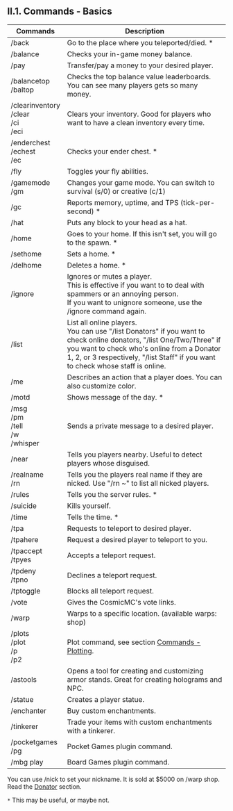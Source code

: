 <h2>II.1. Commands - Basics</h2>

| Commands | Description |
| --- | --- |
| /back | Go to the place where you teleported/died. *
| /balance | Checks your in-game money balance.
| /pay | Transfer/pay a money to your desired player.
| /balancetop<br>/baltop | Checks the top balance value leaderboards. You can see many players gets so many money.
| /clearinventory<br>/clear<br>/ci<br>/eci | Clears your inventory. Good for players who want to have a clean inventory every time.
| /enderchest<br>/echest<br>/ec | Checks your ender chest. *
| /fly | Toggles your fly abilities.
| /gamemode<br>/gm | Changes your game mode. You can switch to survival (s/0) or creative (c/1)
| /gc | Reports memory, uptime, and TPS (tick-per-second) *
| /hat | Puts any block to your head as a hat.
| /home | Goes to your home. If this isn't set, you will go to the spawn. *
| /sethome | Sets a home. *
| /delhome | Deletes a home. *
| /ignore | Ignores or mutes a player. <br> This is effective if you want to to deal with spammers or an annoying person. <br>If you want to unignore someone, use the /ignore command again.
| /list | List all online players. <br>You can use "/list Donators" if you want to check online donators, "/list One/Two/Three" if you want to check who's online from a Donator 1, 2, or 3 respectively, "/list Staff" if you want to check whose staff is online.
| /me | Describes an action that a player does. You can also customize color.
| /motd | Shows message of the day. *
| /msg<br>/pm<br>/tell<br>/w<br>/whisper | Sends a private message to a desired player.
| /near | Tells you players nearby. Useful to detect players whose disguised.
| /realname<br>/rn | Tells you the players real name if they are nicked. Use "/rn ~" to list all nicked players.
| /rules | Tells you the server rules. *
| /suicide | Kills yourself.
| /time | Tells the time. *
| /tpa | Requests to teleport to desired player.
| /tpahere | Request a desired player to teleport to you.
| /tpaccept<br>/tpyes | Accepts a teleport request.
| /tpdeny<br>/tpno | Declines a teleport request.
| /tptoggle | Blocks all teleport request.
| /vote | Gives the CosmicMC's vote links.
| /warp | Warps to a specific location. (available warps: shop)|
| /plots<br>/plot<br>/p<br>/p2 | Plot command, see section [Commands - Plotting](plotting.md).
| /astools | Opens a tool for creating and customizing armor stands. Great for creating holograms and NPC.
| /statue | Creates a player statue. |
| /enchanter | Buy custom enchantments. |
| /tinkerer | Trade your items with custom enchantments with a tinkerer. |
| /pocketgames<br>/pg | Pocket Games plugin command. |
| /mbg play | Board Games plugin command. |

You can use /nick to set your nickname. It is sold at $5000 on /warp shop. Read the [Donator](donator.md) section.

``*`` This may be useful, or maybe not.
